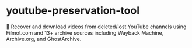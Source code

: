 # youtube-preservation-tool
🎥 Recover and download videos from deleted/lost YouTube channels using Filmot.com and 13+ archive sources including Wayback Machine, Archive.org, and GhostArchive.
